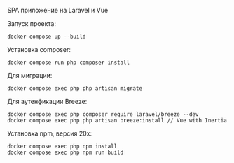 SPA приложение на Laravel и Vue

Запуск проекта:
````
docker compose up --build
````
Установка composer:
````
docker compose run php composer install
````
Для миграции:
````
docker compose exec php php artisan migrate
````
Для аутенфикации Breeze:
````
docker compose exec php composer require laravel/breeze --dev
docker compose exec php php artisan breeze:install // Vue with Inertia
````
Установка npm, версия 20x:
````
docker compose exec php npm install
docker compose exec php npm run build
````
